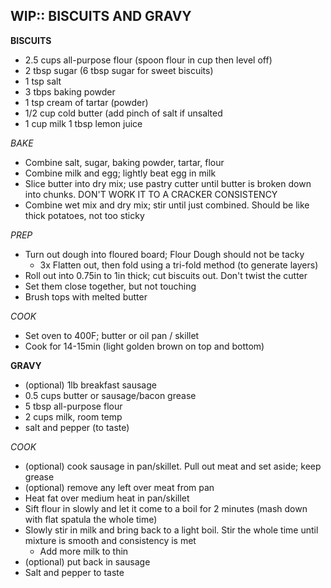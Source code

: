 WIP:: BISCUITS AND GRAVY
--------------------------------------------------------------------------------
**BISCUITS**
- 2.5 cups all-purpose flour (spoon flour in cup then level off)
- 2 tbsp sugar (6 tbsp sugar for sweet biscuits)
- 1 tsp salt
- 3 tbps baking powder
- 1 tsp cream of tartar (powder)
- 1/2 cup cold butter (add pinch of salt if unsalted
- 1 cup milk 1 tbsp lemon juice

*BAKE*
- Combine salt, sugar, baking powder, tartar, flour
- Combine milk and egg; lightly beat egg in milk
- Slice butter into dry mix; use pastry cutter until butter is broken down into chunks. DON'T WORK IT TO A CRACKER CONSISTENCY
- Combine wet mix and dry mix; stir until just combined. Should be like thick potatoes, not too sticky

*PREP*
- Turn out dough into floured board; Flour Dough should not be tacky
    - 3x Flatten out, then fold using a tri-fold method (to generate layers)
- Roll out into 0.75in to 1in thick; cut biscuits out. Don't twist the cutter
- Set them close together, but not touching
- Brush tops with melted butter

*COOK*
- Set oven to 400F; butter or oil pan / skillet
- Cook for 14-15min (light golden brown on top and bottom)

**GRAVY**
- (optional) 1lb breakfast sausage
- 0.5 cups butter or sausage/bacon grease
- 5 tbsp all-purpose flour
- 2 cups milk, room temp
- salt and pepper (to taste)

*COOK*
- (optional) cook sausage in pan/skillet. Pull out meat and set aside; keep grease
- (optional) remove any left over meat from pan
- Heat fat over medium heat in pan/skillet
- Sift flour in slowly and let it come to a boil for 2 minutes (mash down with flat spatula the whole time)
- Slowly stir in milk and bring back to a light boil. Stir the whole time until mixture is smooth and consistency is met
  - Add more milk to thin
- (optional) put back in sausage
- Salt and pepper to taste

